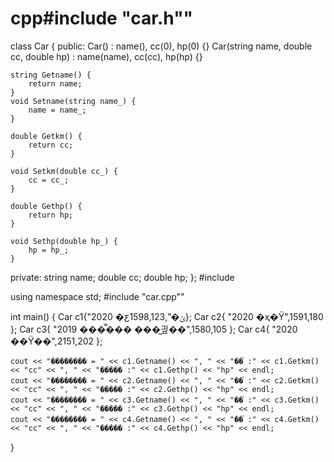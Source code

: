 # cpp#include "car.h""

class Car {
public:
	Car() : name(), cc(0), hp(0) {}
	Car(string name, double cc, double hp) : name(name), cc(cc), hp(hp) {}

	string Getname() {
		return name;
	}
	void Setname(string name_) {
		name = name_;
	}

	double Getkm() {
		return cc;
	}

	void Setkm(double cc_) {
		cc = cc_;
	}

	double Gethp() {
		return hp;
	}

	void Sethp(double hp_) {
		hp = hp_;
	}

private:
	string name;
	double cc;
	double hp;
};
#include <iostream>

using namespace std;
#include "car.cpp""

int main() {
	Car c1{"2020 �ƹݶ�",1598,123};
	Car c2{ "2020 �ҳ�Ÿ",1591,180 };
	Car c3{ "2019 ���̿��� ���̺긮��",1580,105 };
	Car c4{ "2020 ��Ÿ��",2151,202 };

	cout << "�������� = " << c1.Getname() << ", " << "��ⷮ :" << c1.Getkm() << "cc" << ", " << "�ִ���� :" << c1.Gethp() << "hp" << endl;
	cout << "�������� = " << c2.Getname() << ", " << "��ⷮ :" << c2.Getkm() << "cc" << ", " << "�ִ���� :" << c2.Gethp() << "hp" << endl;
	cout << "�������� = " << c3.Getname() << ", " << "��ⷮ :" << c3.Getkm() << "cc" << ", " << "�ִ���� :" << c3.Gethp() << "hp" << endl;
	cout << "�������� = " << c4.Getname() << ", " << "��ⷮ :" << c4.Getkm() << "cc" << ", " << "�ִ���� :" << c4.Gethp() << "hp" << endl;
	
}
